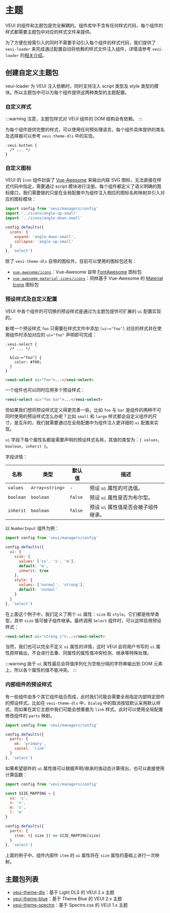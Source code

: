 # 主题

VEUI 的组件和主题包是完全解耦的。组件库中不含有任何样式代码，每个组件的样式都需要主题包中对应的样式文件来提供。

为了方便在按需引入的同时不需要手动引入每个组件的样式代码，我们提供了 `veui-loader` 来完成通过配置自动将依赖的样式文件注入组件，详情请参考 `veui-loader` 的[相关介绍](../getting-started/veui-loader)。

## 创建自定义主题包

veui-loader 为 VEUI 注入依赖时，同时支持注入 script 类型及 style 类型的模块。所以主题包中可以为每个组件提供这两种类型的主题配置。

### 自定义样式

:::warning
注意，主题包样式对 VEUI 组件的 DOM 结构会有依赖。
:::

为每个组件提供完整的样式，可以使用任何预处理语言。每个组件具体提供的类名及选择器可以参考 `veui-theme-dls` 中的实现。

```less
.veui-button {
  /* ... */
}
```

### 自定义图标

VEUI 的 `Icon` 组件封装了 [Vue-Awesome](https://justineo.github.io/vue-awesome/demo/) 来输出内联 SVG 图标，无法直接在样式代码中指定，需要通过 script 模块进行注册。每个组件都定义了语义明确的图标接口，我们需要做的只是在全局配置中为组件注入相应的图标名称映射并引入对应的图标模块：

```js
import config from 'veui/managers/config'
import '../icons/angle-up-small'
import '../icons/angle-down-small'

config.defaults({
  icons: {
    expand: 'angle-down-small',
    collapse: 'angle-up-small'
  }
}, 'select')
```

除了 `veui-theme-dls` 自带的图标外，目前可以使用的图标包还有：

* [`vue-awesome/icons`](https://justineo.github.io/vue-awesome/demo/)：Vue-Awesome 自带 [FontAwesome](https://fontawesome.com/) 图标包
* [`vue-awesome-material-icons/icons`](https://justineo.github.io/vue-awesome-material-icons/demo/)：同样基于 Vue-Awesome 的 [Material Icons](https://material.io/tools/icons) 图标包

### 预设样式及自定义配置

VEUI 中各个组件的可切换的预设样式是通过为主题包提供可扩展的 `ui` 配置实现的。

新增一个预设样式 `foo` 只需要在样式文件中添加 `[ui~="foo"]` 对应的样式并在使用组件时添加对应的 `ui="foo"` 声明即可完成：

```less
.veui-select {
  /* ... */

  &[ui~="foo"] {
    color: #f00;
  }
}
```

```html
<veui-select ui="foo">...</veui-select>
```

一个组件也可以同时应用多个预设样式：

```html
<veui-select ui="foo bar">...</veui-select>
```

但如果我们想将预设样式定义得更完善一些，比如 `foo` 与 `bar` 是组件的两种不可同时使用的预设样式怎么办呢？比如 `small` 和 `large` 样式都会自定义组件的尺寸，是互斥的，我们就需要通过在全局配置中为组件注入更详细的 `ui` 配置来实现。

`ui` 字段下每个属性名都是需要声明的预设样式名称，其值的类型为：`{ values, boolean, inherit }`。

字段详情：

| 名称 | 类型 | 默认值 | 描述 |
| -- | -- | -- | -- |
| `values` | `Array<string>` | - | 预设 `ui` 属性的可选值。 |
| `boolean` | `boolean` | `false` | 预设 `ui` 属性是否为布尔型。 |
| `inherit` | `boolean` | `false` | 预设 `ui` 属性值是否会被子组件继承。 |

以 `NumberInput` 组件为例：

```js
import config from 'veui/managers/config'

config.defaults({
  ui: {
    size: {
      values: ['xs', 's', 'm'],
      default: 'm',
      inherit: true
    },
    style: {
      values: ['normal', 'strong'],
      default: 'normal'
    }
  }
}, 'select')
```

在上面这个例子中，我们定义了两个 `ui` 属性：`size` 和 `style`。它们都是枚举类型，其中 `size` 值可被子组件继承。最终调用 `Select` 组件时，可以这样启用预设样式：

```html
<veui-select ui="strong s">...</veui-select>
```

当然，我们也可以完全不定义 `ui` 属性的详情，这时 VEUI 会将用户书写的 `ui` 属性原样输出，不会进行去重、同属性的属性值冲突检测、继承等特殊处理。

:::warning
由于 `ui` 属性最后会将值序列化为空格分隔的字符串输出到 DOM 元素上，所以各个属性的值不能冲突。
:::

### 内部组件的预设样式

有一些组件由多个其它组件组合而成，此时我们可能会需要全局指定内部特定部件的预设样式。比如在 `veui-theme-dls` 中，`Dialog` 中的取消按钮默认采用默认样式，而如果在其它主题中我们可能会想重置为 `link` 样式。此时可以使用全局配置修改组件的 `parts` 映射。

```js
import config from 'veui/managers/config'

config.defaults({
  parts: {
    ok: 'primary',
    cancel: 'link'
  }
}, 'select')
```

如果希望部件的 `ui` 属性值可以根据声明/继承的值动态计算得出，也可以直接使用计算函数：

```js
import config from 'veui/managers/config'

const SIZE_MAPPING = {
  xs: 's',
  s: 's',
  m: 's',
  l: 'm'
}

config.defaults({
  parts: {
    item: ({ size }) => SIZE_MAPPING[size]
  }
}, 'select')
```

上面的例子中，组件内部件 `item` 的 `ui` 属性将在 `size` 属性的基础上进行一次映射。

## 主题包列表

* [veui-theme-dls](https://github.com/ecomfe/veui/tree/dev/packages/veui-theme-dls)：基于 Light DLS 的 VEUI 2.x 主题
* [veui-theme-blue](https://github.com/ecomfe/veui-theme-blue)：基于 Theme Blue 的 VEUI 2.x 主题
* [veui-theme-spectre](https://justineo.github.io/veui-theme-spectre/demo/)：基于 Spectre.css 的 VEUI 1.x 主题
